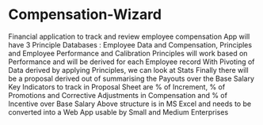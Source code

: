 # Compensation-Wizard
Financial application to track and review employee compensation
App will have 3 Principle Databases :  Employee Data and Compensation, Principles and Employee Performance and Calibration
Principles will work based on Performance and will be derived for each Employee record
With Pivoting of Data derived by applying Principles, we can look at Stats
Finally there will be a proposal derived out of summarising the Payouts over the Base Salary
Key Indicators to track in Proposal Sheet are % of Increment, % of Promotions and Corrective Adjustments in Compensation and % of Incentive over Base Salary
Above structure is in MS Excel and needs to be converted into a Web App usable by Small and Medium Enterprises
